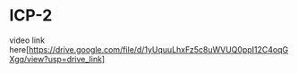 # ICP-2

video link here[https://drive.google.com/file/d/1yUquuLhxFz5c8uWVUQ0ppI12C4oqGXgq/view?usp=drive_link]
